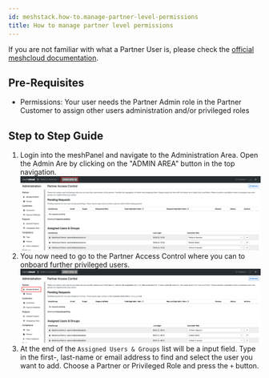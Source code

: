 ```yaml
---
id: meshstack.how-to.manage-partner-level-permissions
title: How to manage partner level permissions
---
```


If you are not familiar with what a Partner User is, please check the [official meshcloud documentation](administration.index.md).

## Pre-Requisites

- Permissions: Your user needs the Partner Admin role in the Partner Customer to assign other users administration and/or privileged roles

## Step to Step Guide

1. Login into the meshPanel and navigate to the Administration Area. Open the Admin Are by clicking on the "ADMIN AREA" button in the top navigation.
![Select Admin Area in the top navigation bar](./assets/partner/navigate-to-admin-area.png "Go to the Admin Area")
2. You now need to go to the Partner Access Control where you can to onboard further privileged users.
![Select Partner Access Control menu item on the left side](./assets/partner/navigate-to-partner-access-control.png "Access Control")
3. At the end of the `Assigned Users & Groups` list will be a input field. Type in the first-, last-name or email address to find and select the user you want to add. Choose a Partner or Privileged Role and press the `+` button.
